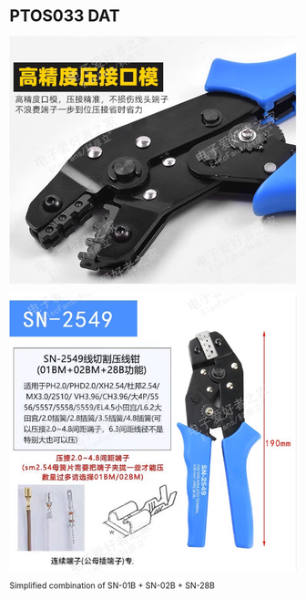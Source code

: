 
# PTOS033 DAT 

![](21-09-16-21-06-2023.png)

![](38-03-16-21-06-2023.png)

Simplified combination of SN-01B + SN-02B + SN-28B

